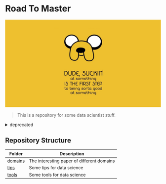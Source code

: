 
# Road To Master
![jake](./assets/JakeQuotes.jpeg)
>  This is a repository for some data scientist stuff.

<details>
 <summary>deprecated</summary>
 
## Highlights
### Overall
- 📚 [The spike of deep generative models](./domains/natural_language_processing/spikes/202306.md)
- 🪤 [The spike of recommender system](./domains/recommender_system/)
- 👁️ [The spike of computer vision](./domains/computer_vision/)
- 📉 [The spike of time-series](./domains/timeseries/)
- 🛠️ [The note of the foundation component of AI](./domains/utils/)
### Slides
- 2023-02. 👀 [Slide of GLIP, include DETR and MDETR](./present/yt/GLIP.pdf)
- 2023-01. 🦾 [Slide of ContrastVAE, which is the SOTA in recommender system](./domains/recommender_system/ContrastVAE/assets/slide.pdf)
- 2022-09. 🌊 [Slide of Diffusion Model, include proof and lot of note.](./domains/computer_vision/diffusion/assets/DDPM_v3.pdf)
- 2022-05. 🤖 [Slide of VAECF, include the derivation of ELBO](./domains/recommender_system/VAECF/assets/vaecf_report.pdf)

</details>



## Repository Structure
| Folder | Description |
|-|-|
| [domains](./domains/) | The interesting paper of different domains |
| [tips](./tips) | Some tips for data science |
| [tools](./tools/) | Some tools for data science |
